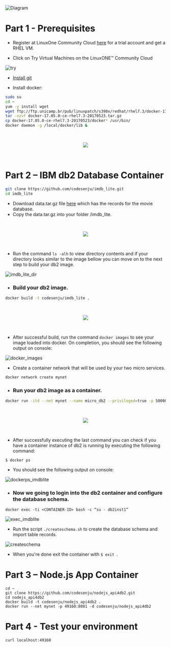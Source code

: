 ![Diagram](images/overview.png)

# Part 1 - Prerequisites
* Register at LinuxOne Community Cloud  [here](https://developer.ibm.com/linuxone/) for a trial account and get a RHEL VM.

* Click on Try Virtual Machines on the LinuxONE™ Community Cloud

![try](images/try.png)

* [Install git](https://git-scm.com/downloads) 

* Install docker:
```bash
sudo su
cd ~
yum -y install wget
wget ftp://ftp.unicamp.br/pub/linuxpatch/s390x/redhat/rhel7.3/docker-17.05.0-ce-rhel7.3-20170523.tar.gz
tar -xzvf docker-17.05.0-ce-rhel7.3-20170523.tar.gz
cp docker-17.05.0-ce-rhel7.3-20170523/docker* /usr/bin/
docker daemon -g /local/docker/lib &
```
<br>
<p align="center">
  <img src="images/gifs/installingdocker.gif">
</p>
<br>

# Part 2 – IBM db2 Database Container
```bash
git clone https://github.com/codesenju/imdb_lite.git
cd imdb_lite 
```
* Download data.tar.gz file [here](https://mega.nz/#!BF0BRYAY!9vIGSwVtLU_FYtJf87WaxnAcrcaBHgJzDiGSInP359k) which has the records for the movie database.
* Copy the data.tar.gz into your folder /imdb_lite.
<br>
<p align="center">
  <img src="images/gifs/mega.gif">
</p>
<br>

* Run the command `` ls -alh `` to view directory contents and if your directory looks similar to the image bellow you can move on to the next step to build your db2 image.

![imdb_lite_dir](images/imdb_lite_dir.PNG)

* ### Build your db2 image.
```bash
docker build -t codesenju/imdb_lite .
```
<br>
<p align="center">
  <img src="images/gifs/build.gif">
</p>
<br>

 - After successful build, run the command ``docker images`` to see your image loaded into docker. On completion, you should see the following output on console:

![docker_images](images/dockerimages.PNG)

* Create a container network that will be used by your two micro services.
```bash 
docker network create mynet
```
* ### Run your db2 image as a container.
```bash
docker run -itd --net mynet --name micro_db2 --privileged=true -p 50000:50000 -e LICENSE=accept -e DB2INST1_PASSWORD=db2admin -v /usr/src/app:/database codesenju/imdb_lite
```
<br>
<p align="center">
  <img src="images/gifs/run.gif">
</p>
<br>

  - After successfully executing the last command you can check if you have a container instance of db2 is running by executing the following command:
   
``$ docker ps ``

 - You should see the following output on console:
   
![dockerps_imdblite](images/dockerpsimdblite.PNG)

* ### Now we going to login into the db2 container and configure the database schema.

```shell
docker exec -ti <CONTAINER-ID> bash -c “su - db2inst1”
``` 
![exec_imdblite](images/exec_imdblite.png)

  - Run the script `` ./createschema.sh `` to create the database schema and import table records.

![createschema](images/createschema.png)

 - When you're done exit the container with ``$ exit ``.

# Part 3 – Node.js App Container 
```shell
cd ~
git clone https://github.com/codesenju/nodejs_api4db2.git
cd nodejs_api4db2
docker build -t codesenju/nodejs_api4db2 .
docker run --net mynet -p 49160:8081 -d codesenju/nodejs_api4db2
```
# Part 4 - Test your environment
```shell
curl localhost:49160
```
